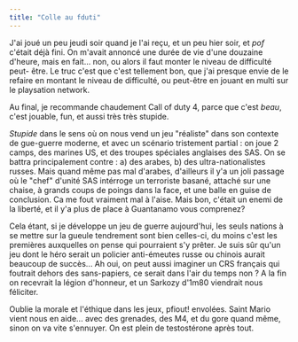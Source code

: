 ```yaml
---
title: "Colle au fduti"
---
```


J'ai joué un peu jeudi soir quand je l'ai reçu, et un peu hier soir, et *pof*
c'était déjà fini. On m'avait annoncé une durée de vie d'une douzaine d'heure,
mais en fait... non, ou alors il faut monter le niveau de difficulté peut-
être. Le truc c'est que c'est tellement bon, que j'ai presque envie de le
refaire en montant le niveau de difficulté, ou peut-être en jouant en multi
sur le playsation network.

Au final, je recommande chaudement Call of duty 4, parce que c'est _beau_,
c'est jouable, fun, et aussi très très stupide.

_Stupide_ dans le sens où on nous vend un jeu "réaliste" dans son contexte de
gue-guerre moderne, et avec un scénario tristement partial : on joue 2 camps,
des marines US, et des troupes spéciales anglaises des SAS. On se battra
principalement contre : a) des arabes, b) des ultra-nationalistes russes. Mais
quand même pas mal d'arabes, d'ailleurs il y'a un joli passage où le "chef"
d'unité SAS intérroge un terroriste basané, attaché sur une chaise, à grands
coups de poings dans la face, et une balle en guise de conclusion. Ca me fout
vraiment mal à l'aise. Mais bon, c'était un enemi de la liberté, et il y'a
plus de place à Guantanamo vous comprenez?

Cela étant, si je développe un jeu de guerre aujourd'hui, les seuls nations à
se mettre sur la gueule tendrement sont bien celles-ci, du moins c'est les
premières auxquelles on pense qui pourraient s'y prêter. Je suis sûr qu'un jeu
dont le héro serait un policier anti-émeutes russe ou chinois aurait beaucoup
de succès... Ah oui, on peut aussi imaginer un CRS français qui foutrait
dehors des sans-papiers, ce serait dans l'air du temps non ? A la fin on
recevrait la légion d'honneur, et un Sarkozy d'1m80 viendrait nous féliciter.

Oublie la morale et l'éthique dans les jeux, pfiout! envolées. Saint Mario
vient nous en aide... avec des grenades, des M4, et du gore quand même, sinon
on va vite s'ennuyer. On est plein de testostérone après tout.


